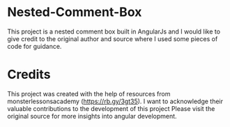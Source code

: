 # Nested-Comment-Box
This project is a nested comment box built in AngularJs and I would like to give credit to the original author and source where I used some pieces of code for guidance.

# Credits
This project was created with the help of resources from monsterlessonsacademy (https://rb.gy/3gt35). I want to acknowledge their valuable contributions to the development of this project
Please visit the original source for more insights into angular development.


